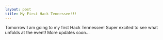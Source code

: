 ```yaml
---
layout: post
title: My First Hack Tennessee!!!
---
```

Tomorrow I am going to my first Hack Tennessee! Super excited to see what unfolds at the event! More updates soon...
